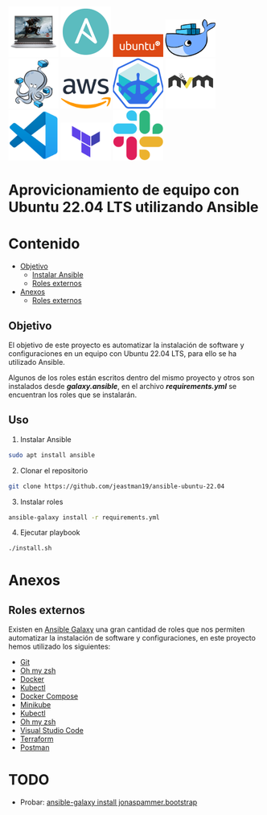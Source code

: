 <img src="images/dell-g15-5515-ryzen-edition.png" width="100px" alt="Dell G15 5515 Ryzen">
<img src="images/ansible-logo.png" width="100px">
<img src="images/ubuntu-logo14.png" width="100px">
<img src="images/docker.png" width="100px">
<img src="images/docker-compose-logo.png" width="100px">
<img src="images/Amazon_Web_Services_Logo.png" width="100px">
<img src="images/minikube-logo-mini.png" width="100px">
<img src="images/nvm.png" width="100px">
<img src="images/vsc.png" width="100px">
<img src="images/terraform.png" width="100px">
<img src="images/Slack.png" width="100px">

# Aprovicionamiento de equipo con Ubuntu 22.04 LTS utilizando Ansible

# Contenido

-   [Objetivo](#objetivo)
    -   [Instalar Ansible](#instalar-ansible)
    -   [Roles externos](#roles-externos)
-   [Anexos](#anexos)
    -   [Roles externos](#roles-externos-1)

## Objetivo

El objetivo de este proyecto es automatizar la instalación de software y configuraciones en un equipo con Ubuntu 22.04 LTS, para ello se ha utilizado Ansible.

Algunos de los roles están escritos dentro del mismo proyecto y otros son instalados desde **_galaxy.ansible_**, en el archivo **_requirements.yml_** se encuentran los roles que se instalarán.

## Uso

1. Instalar Ansible

```sh
sudo apt install ansible
```

2. Clonar el repositorio

```sh
git clone https://github.com/jeastman19/ansible-ubuntu-22.04
```

3. Instalar roles

```sh
ansible-galaxy install -r requirements.yml
```

4. Ejecutar playbook

```sh
./install.sh
```

# Anexos

## Roles externos

Existen en [Ansible Galaxy][ansible galaxy] una gran cantidad de roles que nos permiten automatizar la instalación de software y configuraciones, en este proyecto hemos utilizado los siguientes:

-   [Git](https://galaxy.ansible.com/geerlingguy/git)
-   [Oh my zsh](https://galaxy.ansible.com/gantsign/oh-my-zsh)
-   [Docker](https://galaxy.ansible.com/geerlingguy/docker)
-   [Kubectl](https://galaxy.ansible.com/andrewrothstein/kubectl)
-   [Docker Compose](https://galaxy.ansible.com/andrewrothstein/docker-compose)
-   [Minikube](https://galaxy.ansible.com/gantsign/minikube)
-   [Kubectl](https://galaxy.ansible.com/andrewrothstein/kubectl)
-   [Oh my zsh](https://galaxy.ansible.com/gantsign/oh-my-zsh)
-   [Visual Studio Code](https://galaxy.ansible.com/gantsign/visual-studio-code)
-   [Terraform](https://galaxy.ansible.com/andrewrothstein/terraform)
-   [Postman](https://github.com/gantsign/ansible-role-postman)

# TODO

-   Probar: [ansible-galaxy install jonaspammer.bootstrap](https://galaxy.ansible.com/jonaspammer/bootstrap)

[ansible galaxy]: https://galaxy.ansible.com/
